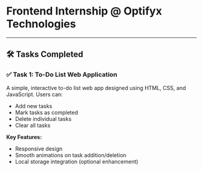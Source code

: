 # Frontend Internship @ Optifyx Technologies
---

## 🛠️ Tasks Completed

### ✅ Task 1: To-Do List Web Application
A simple, interactive to-do list web app designed using HTML, CSS, and JavaScript. Users can:
- Add new tasks
- Mark tasks as completed
- Delete individual tasks
- Clear all tasks

**Key Features:**
- Responsive design
- Smooth animations on task addition/deletion
- Local storage integration (optional enhancement)

